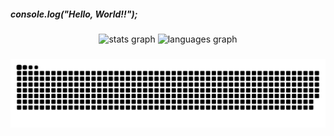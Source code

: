 <h5 align="left">console.log("Hello, World!!");</h5>

###

<div align="center">
  <img src="https://github-readme-stats.vercel.app/api?username=omeryasingundogdu&hide_title=false&hide_rank=false&show_icons=true&include_all_commits=true&count_private=true&disable_animations=false&theme=dracula&locale=en&hide_border=false&order=1" height="150" alt="stats graph"  />
  <img src="https://github-readme-stats.vercel.app/api/top-langs?username=omeryasingundogdu&locale=en&hide_title=false&layout=compact&card_width=320&langs_count=5&theme=dracula&hide_border=false&order=2" height="150" alt="languages graph"  />
</div>

###

<img src="https://raw.githubusercontent.com/omeryasingundogdu/omeryasingundogdu/output/snake.svg" alt="Snake animation" />

###
###
